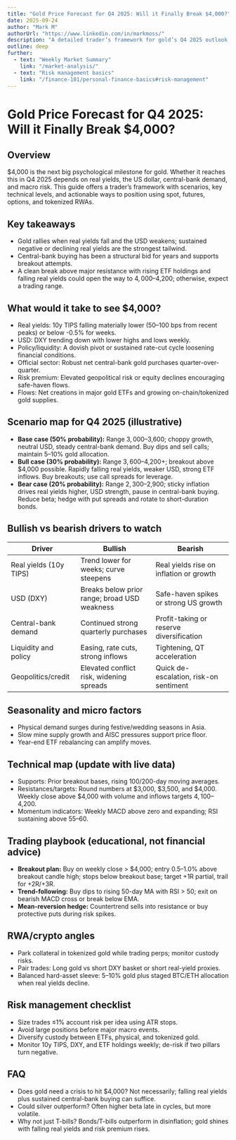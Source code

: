 ```yaml
---
title: "Gold Price Forecast for Q4 2025: Will it Finally Break $4,000?"
date: 2025-09-24
author: "Mark M"
authorUrl: "https://www.linkedin.com/in/markmoss/"
description: "A detailed trader’s framework for gold’s Q4 2025 outlook covering key scenarios, technical levels, drivers, and practical positioning strategies across spot, futures, options, and tokenized RWAs."
outline: deep
further:
  - text: "Weekly Market Summary"
    link: "/market-analysis/"
  - text: "Risk management basics"
    link: "/finance-101/personal-finance-basics#risk-management"
---
```


# Gold Price Forecast for Q4 2025: Will it Finally Break $4,000?

## Overview
$4,000 is the next big psychological milestone for gold. Whether it reaches this in Q4 2025 depends on real yields, the US dollar, central-bank demand, and macro risk. This guide offers a trader’s framework with scenarios, key technical levels, and actionable ways to position using spot, futures, options, and tokenized RWAs.

## Key takeaways
- Gold rallies when real yields fall and the USD weakens; sustained negative or declining real yields are the strongest tailwind.
- Central-bank buying has been a structural bid for years and supports breakout attempts.
- A clean break above major resistance with rising ETF holdings and falling real yields could open the way to $4,000–$4,200; otherwise, expect a trading range.

## What would it take to see $4,000?
- Real yields: 10y TIPS falling materially lower (50–100 bps from recent peaks) or below -0.5% for weeks.
- USD: DXY trending down with lower highs and lows weekly.
- Policy/liquidity: A dovish pivot or sustained rate-cut cycle loosening financial conditions.
- Official sector: Robust net central-bank gold purchases quarter-over-quarter.
- Risk premium: Elevated geopolitical risk or equity declines encouraging safe-haven flows.
- Flows: Net creations in major gold ETFs and growing on-chain/tokenized gold supplies.

## Scenario map for Q4 2025 (illustrative)
- **Base case (50% probability):** Range $3,000–$3,600; choppy growth, neutral USD, steady central-bank demand. Buy dips and sell calls; maintain 5–10% gold allocation.
- **Bull case (30% probability):** Range $3,600–$4,200+; breakout above $4,000 possible. Rapidly falling real yields, weaker USD, strong ETF inflows. Buy breakouts; use call spreads for leverage.
- **Bear case (20% probability):** Range $2,300–$2,900; sticky inflation drives real yields higher, USD strength, pause in central-bank buying. Reduce beta; hedge with put spreads and rotate to short-duration bonds.

## Bullish vs bearish drivers to watch
| Driver                 | Bullish                                     | Bearish                                 |
|------------------------|---------------------------------------------|----------------------------------------|
| Real yields (10y TIPS) | Trend lower for weeks; curve steepens       | Real yields rise on inflation or growth|
| USD (DXY)              | Breaks below prior range; broad USD weakness| Safe-haven spikes or strong US growth |
| Central-bank demand    | Continued strong quarterly purchases         | Profit-taking or reserve diversification|
| Liquidity and policy   | Easing, rate cuts, strong inflows            | Tightening, QT acceleration            |
| Geopolitics/credit    | Elevated conflict risk, widening spreads     | Quick de-escalation, risk-on sentiment |

## Seasonality and micro factors
- Physical demand surges during festive/wedding seasons in Asia.
- Slow mine supply growth and AISC pressures support price floor.
- Year-end ETF rebalancing can amplify moves.

## Technical map (update with live data)
- Supports: Prior breakout bases, rising 100/200-day moving averages.
- Resistances/targets: Round numbers at $3,000, $3,500, and $4,000. Weekly close above $4,000 with volume and inflows targets $4,100–$4,200.
- Momentum indicators: Weekly MACD above zero and expanding; RSI sustaining above 55–60.

## Trading playbook (educational, not financial advice)
- **Breakout plan:** Buy on weekly close > $4,000; entry 0.5–1.0% above breakout candle high; stops below breakout base; target +1R partial, trail for +2R/+3R.
- **Trend-following:** Buy dips to rising 50-day MA with RSI > 50; exit on bearish MACD cross or break below EMA.
- **Mean-reversion hedge:** Countertrend sells into resistance or buy protective puts during risk spikes.

## RWA/crypto angles
- Park collateral in tokenized gold while trading perps; monitor custody risks.
- Pair trades: Long gold vs short DXY basket or short real-yield proxies.
- Balanced hard-asset sleeve: 5–10% gold plus staged BTC/ETH allocation when real yields decline.

## Risk management checklist
- Size trades ≤1% account risk per idea using ATR stops.
- Avoid large positions before major macro events.
- Diversify custody between ETFs, physical, and tokenized gold.
- Monitor 10y TIPS, DXY, and ETF holdings weekly; de-risk if two pillars turn negative.

## FAQ
- Does gold need a crisis to hit $4,000? Not necessarily; falling real yields plus sustained central-bank buying can suffice.
- Could silver outperform? Often higher beta late in cycles, but more volatile.
- Why not just T-bills? Bonds/T-bills outperform in disinflation; gold shines with falling real yields and risk premium rises.